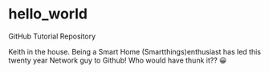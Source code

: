 # hello_world
GitHub Tutorial Repository

Keith in the house. Being a Smart Home (Smartthings)enthusiast has led this twenty year Network guy to Github!
Who would have thunk it?? 😀
